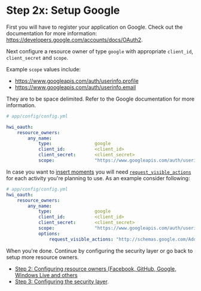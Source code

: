 Step 2x: Setup Google
=====================
First you will have to register your application on Google. Check out the
documentation for more information: https://developers.google.com/accounts/docs/OAuth2.

Next configure a resource owner of type `google` with appropriate
`client_id`, `client_secret` and `scope`.

Example `scope` values include:
- https://www.googleapis.com/auth/userinfo.profile
- https://www.googleapis.com/auth/userinfo.email

They are to be space delimited. Refer to the Google documentation for more information.

``` yaml
# app/config/config.yml

hwi_oauth:
    resource_owners:
        any_name:
            type:                google
            client_id:           <client_id>
            client_secret:       <client_secret>
            scope:               "https://www.googleapis.com/auth/userinfo.email https://www.googleapis.com/auth/userinfo.profile"
```

In case you want to [insert moments](https://developers.google.com/+/api/latest/moments/insert) you will need [`request_visible_actions`](https://developers.google.com/+/web/app-activities/#writing_an_app_activity_using_the_google_apis_client_libraries) for each activity you're planning to use.
As an example consider following:
``` yaml
# app/config/config.yml
hwi_oauth:
    resource_owners:
        any_name:
            type:                google
            client_id:           <client_id>
            client_secret:       <client_secret>
            scope:               "https://www.googleapis.com/auth/userinfo.email https://www.googleapis.com/auth/userinfo.profile"
            options:
                request_visible_actions: "http://schemas.google.com/AddActivity http://schemas.google.com/CommentActivity"
```

When you're done. Continue by configuring the security layer or go back to
setup more resource owners.

- [Step 2: Configuring resource owners (Facebook, GitHub, Google, Windows Live and others](2-configuring_resource_owners.md)
- [Step 3: Configuring the security layer](3-configuring_the_security_layer.md).
